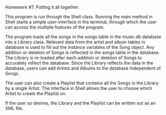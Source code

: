 Homework #7. Putting it all together.

This program is run through the Shell class.
Running the main method in Shell starts a simple user-interface in the terminal,
through which the user can access the multiple features of the program.

The program loads all the songs in the songs table in the music.db database into a Library class. 
Relevant data from the artist and album tables in database is used to fill out the instance variables of the Song object.
Any addition or deletion of Songs is reflected in the songs table in the database.
The Library is re-loaded after each addition or deletion of Songs to accurately reflect the database.
Since the Library reflects the data in the database, users can add Artists and Albums to the database independent of Songs.

The user can also create a Playlist that contains all the Songs in the Library by a single Artist.
The interface in Shell allows the user to choose which Artist to create the Playlist on.

If the user so desires, the Library and the Playlist can be written out as an XML file.



